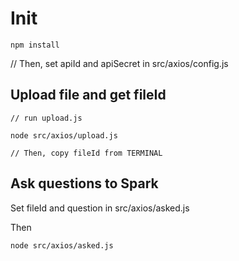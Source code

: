 # Init

```
npm install
```

// Then, set apiId and apiSecret in src/axios/config.js

## Upload file and get fileId

```
// run upload.js

node src/axios/upload.js

// Then, copy fileId from TERMINAL
```

## Ask questions to Spark
Set fileId and question in src/axios/asked.js

Then

```
node src/axios/asked.js
```

